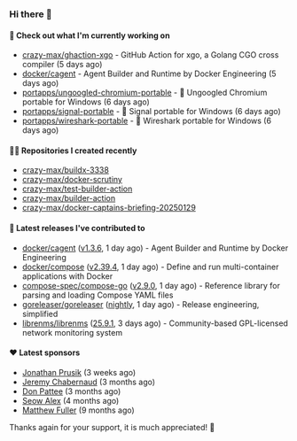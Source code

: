 ### Hi there 👋

#### 👷 Check out what I'm currently working on

- [crazy-max/ghaction-xgo](https://github.com/crazy-max/ghaction-xgo) - GitHub Action for xgo, a Golang CGO cross compiler (5 days ago)
- [docker/cagent](https://github.com/docker/cagent) - Agent Builder and Runtime by Docker Engineering (5 days ago)
- [portapps/ungoogled-chromium-portable](https://github.com/portapps/ungoogled-chromium-portable) - 🚀 Ungoogled Chromium portable for Windows (6 days ago)
- [portapps/signal-portable](https://github.com/portapps/signal-portable) - 🚀 Signal portable for Windows (6 days ago)
- [portapps/wireshark-portable](https://github.com/portapps/wireshark-portable) - 🚀 Wireshark portable for Windows (6 days ago)

#### 👨‍💻 Repositories I created recently

- [crazy-max/buildx-3338](https://github.com/crazy-max/buildx-3338)
- [crazy-max/docker-scrutiny](https://github.com/crazy-max/docker-scrutiny)
- [crazy-max/test-builder-action](https://github.com/crazy-max/test-builder-action)
- [crazy-max/builder-action](https://github.com/crazy-max/builder-action)
- [crazy-max/docker-captains-briefing-20250129](https://github.com/crazy-max/docker-captains-briefing-20250129)

#### 🚀 Latest releases I've contributed to

- [docker/cagent](https://github.com/docker/cagent) ([v1.3.6](https://github.com/docker/cagent/releases/tag/v1.3.6), 1 day ago) - Agent Builder and Runtime by Docker Engineering
- [docker/compose](https://github.com/docker/compose) ([v2.39.4](https://github.com/docker/compose/releases/tag/v2.39.4), 1 day ago) - Define and run multi-container applications with Docker
- [compose-spec/compose-go](https://github.com/compose-spec/compose-go) ([v2.9.0](https://github.com/compose-spec/compose-go/releases/tag/v2.9.0), 1 day ago) - Reference library for parsing and loading Compose YAML files
- [goreleaser/goreleaser](https://github.com/goreleaser/goreleaser) ([nightly](https://github.com/goreleaser/goreleaser/releases/tag/nightly), 1 day ago) - Release engineering, simplified
- [librenms/librenms](https://github.com/librenms/librenms) ([25.9.1](https://github.com/librenms/librenms/releases/tag/25.9.1), 3 days ago) - Community-based GPL-licensed network monitoring system

#### ❤️ Latest sponsors
- [Jonathan Prusik](https://github.com/jprusik) (3 weeks ago)
- [Jeremy Chabernaud](https://github.com/djerfy) (3 months ago)
- [Don Pattee](https://github.com/DPattee) (3 months ago)
- [Seow Alex](https://github.com/seowalex) (4 months ago)
- [Matthew Fuller](https://github.com/mathematics333) (9 months ago)

Thanks again for your support, it is much appreciated! 🙏
